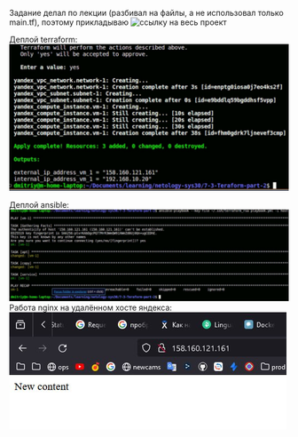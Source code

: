 Задание делал по лекции (разбивал на файлы, а не использовал только main.tf), поэтому прикладываю ![ссылку на весь проект](https://github.com/adMorpheus/netology-sys30/tree/main/7-3-Teraform-part-2)

Деплой terraform:
![terraform](img/terraform.jpg)

Деплой ansible:
![ansible](img/ansible.jpg)
Работа nginx на удалённом хосте яндекса:
![result](img/result.jpg)